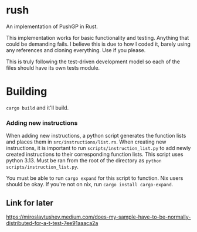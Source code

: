 # rush

An implementation of PushGP in Rust.

This implementation works for basic functionality and testing.
Anything that could be demanding fails. I believe this is
due to how I coded it, barely using any references and
cloning everything. Use if you please.

This is truly following the test-driven development model
so each of the files should have its own tests module.

# Building

`cargo build` and it'll build.

### Adding new instructions

When adding new instructions, a python script generates the function lists and places them
in `src/instructions/list.rs`. When creating new instructions, it is important to run
`scripts/instruction_list.py` to add newly created instructions to their corresponding function
lists. This script uses python 3.13. Must be ran from the root of the directory as
`python scripts/instruction_list.py`.

You must be able to run `cargo expand` for this script to function. Nix users should be okay.
If you're not on nix, run `cargo install cargo-expand`.

## Link for later

https://miroslavtushev.medium.com/does-my-sample-have-to-be-normally-distributed-for-a-t-test-7ee91aaaca2a
